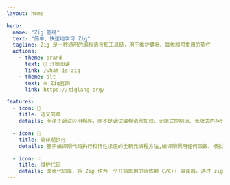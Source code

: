 ```yaml
---
layout: home

hero:
  name: "Zig 圣经"
  text: "简单、快速地学习 Zig"
  tagline: Zig 是一种通用的编程语言和工具链，用于维护健壮、最优和可重用的软件
  actions:
    - theme: brand
      text: 📖 开始阅读
      link: /what-is-zig
    - theme: alt
      text: 🌐 Zig官网
      link: https://ziglang.org/

features:
  - icon: 📝
    title: 语义简单
    details: 专注于调试应用程序，而不是调试编程语言知识。无隐式控制流、无隐式内存分配、无预处理器和宏

  - icon: 🚀
    title: 编译期执行
    details: 基于编译期代码执行和惰性求值的全新元编程方法,编译期调用任何函数、模拟目标架构，无运行时开销将类型作为值进行操作

  - icon: 💡
    title: 维护代码
    details: 改善代码库，将 Zig 作为一个开箱即用的零依赖 C/C++ 编译器，通过 zig build 构建一致的编译环境，跨语言 LTO 默认启用
---
```

